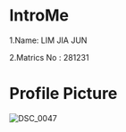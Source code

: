 # IntroMe
1.Name: LIM JIA JUN

2.Matrics No : 281231

# Profile Picture

![DSC_0047](https://user-images.githubusercontent.com/29892279/198480498-8516112b-335c-4266-abf6-c8af95ba5509.JPG)



